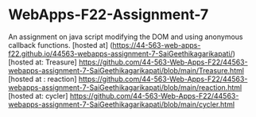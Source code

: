 # WebApps-F22-Assignment-7
An assignment on java script modifying the DOM and using anonymous callback functions.
[hosted at] (https://44-563-web-apps-f22.github.io/44563-webapps-assignment-7-SaiGeethikagarikapati/)
[hosted at: Treasure] https://github.com/44-563-Web-Apps-F22/44563-webapps-assignment-7-SaiGeethikagarikapati/blob/main/Treasure.html
[hosted at : reaction] https://github.com/44-563-Web-Apps-F22/44563-webapps-assignment-7-SaiGeethikagarikapati/blob/main/reaction.html
[hosted at: cycler] https://github.com/44-563-Web-Apps-F22/44563-webapps-assignment-7-SaiGeethikagarikapati/blob/main/cycler.html
